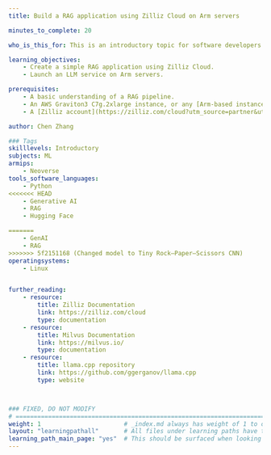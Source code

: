 ```yaml
---
title: Build a RAG application using Zilliz Cloud on Arm servers

minutes_to_complete: 20

who_is_this_for: This is an introductory topic for software developers who want to create a Retrieval-Augmented Generation (RAG) application on Arm servers.

learning_objectives: 
    - Create a simple RAG application using Zilliz Cloud.
    - Launch an LLM service on Arm servers.

prerequisites:
    - A basic understanding of a RAG pipeline.
    - An AWS Graviton3 C7g.2xlarge instance, or any [Arm-based instance](/learning-paths/servers-and-cloud-computing/csp) from a cloud service provider or an on-premise Arm server.
    - A [Zilliz account](https://zilliz.com/cloud?utm_source=partner&utm_medium=referral&utm_campaign=2024-10-24_web_arm-dev-hub-data-loading_arm), which you can sign up for with a free trial.

author: Chen Zhang

### Tags
skilllevels: Introductory
subjects: ML
armips:
    - Neoverse
tools_software_languages:
    - Python
<<<<<<< HEAD
    - Generative AI
    - RAG
    - Hugging Face

=======
    - GenAI
    - RAG
>>>>>>> 5f2151168 (Changed model to Tiny Rock–Paper–Scissors CNN)
operatingsystems:
    - Linux


further_reading:
    - resource:
        title: Zilliz Documentation
        link: https://zilliz.com/cloud
        type: documentation
    - resource:
        title: Milvus Documentation
        link: https://milvus.io/
        type: documentation
    - resource:
        title: llama.cpp repository
        link: https://github.com/ggerganov/llama.cpp
        type: website



### FIXED, DO NOT MODIFY
# ================================================================================
weight: 1                       # _index.md always has weight of 1 to order correctly
layout: "learningpathall"       # All files under learning paths have this same wrapper
learning_path_main_page: "yes"  # This should be surfaced when looking for related content. Only set for _index.md of learning path content.
---
```

